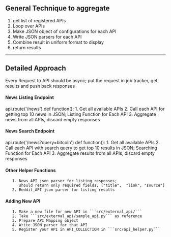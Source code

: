 ## General Technique to aggregate

1. get list of registered APIs
2. Loop over APIs
3. Make JSON object of configurations for each API
4. Write JSON parsers for each API
5. Combine result in uniform format to display
6. return results

---

## Detailed Approach

Every Request to API should be async; put the request in job tracker, get results and push back responses

#### News Listing Endpoint
api.route('/news')
def function():
       1. Get all available APIs
       2. Call each API for getting top 10 news in JSON; Listing Function for Each API
       3. Aggregate news from all APIs, discard empty responses
       

#### News Search Endpoint
api.route('/news?query=bitcoin')
def function():
       1. Get all available APIs
       2. Call each API with search query to get top 10 results in JSON; Searching Function for Each API
       3. Aggregate results from all APIs, discard empty responses


#### Other Helper Functions
       1. News_API json parser for listing responses; 
          should return only required fields; ["title",  "link", "source"]
       2. Reddit_API json parser for listing results


#### Adding New API
       1. Make a new file for new API in ```src/external_api/```
       2. Take ```src/external_api/sample_api.py``` as reference
       3. Prepare API Mapping object
       4. Write JSON parser for that API
       5. Register your API in API_COLLECTION in ```src/api_helper.py```


